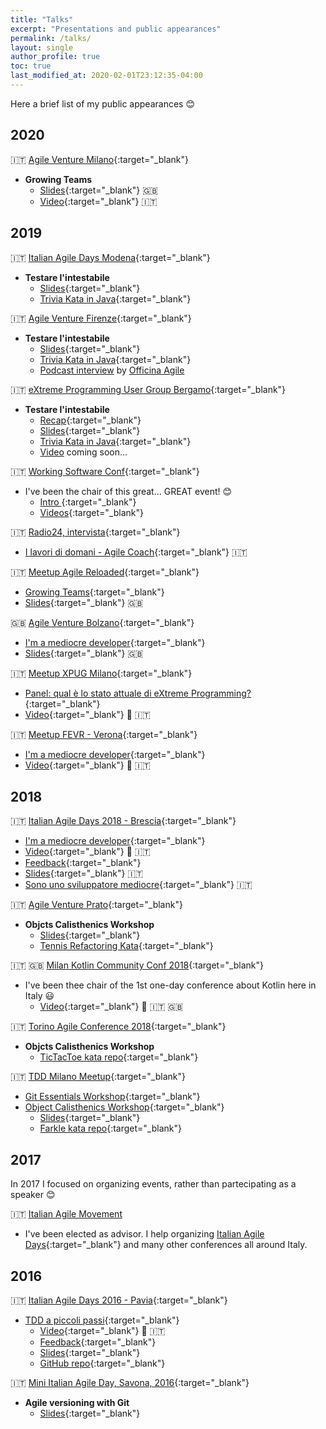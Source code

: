```yaml
---
title: "Talks"
excerpt: "Presentations and public appearances"
permalink: /talks/
layout: single
author_profile: true
toc: true
last_modified_at: 2020-02-01T23:12:35-04:00
---
```

Here a brief list of my public appearances :blush:

## 2020
:it: [Agile Venture Milano](https://www.agilemovement.it/venture/2020/milano/){:target="_blank"}  
* **Growing Teams**
  * [Slides](https://www.slideshare.net/FerdinandoSantacroce/growing-teams-152158846){:target="_blank"} :uk:
  * [Video](https://vimeo.com/394385611){:target="_blank"} :it:

## 2019
:it: [Italian Agile Days Modena](https://www.agileday.it/){:target="_blank"}  
* **Testare l'intestabile**
  * [Slides](https://www.slideshare.net/FerdinandoSantacroce/testare-lintestabile-italian-agile-days-2019-iad19){:target="_blank"}
  * [Trivia Kata in Java](https://github.com/jesuswasrasta/trivia-java){:target="_blank"}

:it: [Agile Venture Firenze](https://www.agilemovement.it/venture/2019/firenze/){:target="_blank"}  
* **Testare l'intestabile**
  * [Slides](https://www.slideshare.net/FerdinandoSantacroce/testare-lintestabile-workshop-agile-venture-firenze){:target="_blank"}
  * [Trivia Kata in Java](https://github.com/jesuswasrasta/trivia-java){:target="_blank"}
  * [Podcast interview](https://www.spreaker.com/user/10553302/intervista-ferdinandosantacroce-avfi) by [Officina Agile](https://www.officinaagile.it/)

:it: [eXtreme Programming User Group Bergamo](https://xpugbg.it/){:target="_blank"}  
* **Testare l'intestabile**
  * [Recap](https://xpugbg.it/blog/meetup-workshop-testare-l-intestabile-ferdinando-santacroce-resoconto/){:target="_blank"}
  * [Slides](https://www.slideshare.net/FerdinandoSantacroce/testare-lintestabile-workshop-xpugbg){:target="_blank"}
  * [Trivia Kata in Java](https://github.com/jesuswasrasta/trivia-java){:target="_blank"}
  * [Video](http://www.youtube.com/channel/UCkcDXjR2__NioW1m4voqH6w) coming soon...

:it: [Working Software Conf](https://www.agilemovement.it/workingsoftware/){:target="_blank"}  
* I've been the chair of this great... GREAT event! :blush: 
  * [Intro ](https://vimeo.com/351825816){:target="_blank"}
  * [Videos](https://vimeo.com/showcase/6189515){:target="_blank"}
  

:it: [Radio24, intervista](http://www.radio24.ilsole24ore.com/programma/i-lavori-di-domani/){:target="_blank"}  
 * [I lavori di domani - Agile Coach](http://www.radio24.ilsole24ore.com/programma/i-lavori-di-domani/agile-coach-175941-AC0jYqU){:target="_blank"} :it:

:it: [Meetup Agile Reloaded](https://www.meetup.com/it-IT/Agile-Reloaded-Meetup/){:target="_blank"}  
 * [Growing Teams](https://www.meetup.com/it-IT/Agile-Reloaded-Meetup/events/262065465/){:target="_blank"}
  * [Slides](https://www.slideshare.net/FerdinandoSantacroce/growing-teams-152158846){:target="_blank"} :uk:

:uk: [Agile Venture Bolzano](https://www.agilemovement.it/venture/2019/bolzano/){:target="_blank"}  
 * [I'm a mediocre developer](https://sessionize.com/s/ferdinando-santacroce/im_a_mediocre_developer/23243){:target="_blank"}
  * [Slides](https://www.slideshare.net/FerdinandoSantacroce/im-a-mediocre-developer-167929970){:target="_blank"} :uk:
 
:it: [Meetup XPUG Milano](https://www.meetup.com/it-IT/Milano-eXtreme-Programming-User-Group){:target="_blank"}  
 * [Panel: qual è lo stato attuale di eXtreme Programming?](https://www.meetup.com/it-IT/Milano-eXtreme-Programming-User-Group/events/260548356/){:target="_blank"}
  * [Video](https://www.youtube.com/watch?v=4CBU7G7s-wE){:target="_blank"} :movie_camera: :it:

:it: [Meetup FEVR - Verona](http://www.fevr.it){:target="_blank"}  
 * [I'm a mediocre developer](http://www.fevr.it/eventi/2019/03/im-a-mediocre-developer/){:target="_blank"}
  * [Video](https://www.facebook.com/marco.albarelli1/videos/10216948832264643/){:target="_blank"} :movie_camera: :it:

## 2018
:it: [Italian Agile Days 2018 - Brescia](https://www.agileday.it){:target="_blank"}  
 * [I'm a mediocre developer](https://www.agileday.it/front/sessions/im-a-mediocre-developer/){:target="_blank"}
  * [Video](https://vimeo.com/306402799){:target="_blank"} :movie_camera: :it:
  * [Feedback](https://www.linkedin.com/feed/update/urn:li:activity:6479380811970801664){:target="_blank"}
  * [Slides](https://www.slideshare.net/FerdinandoSantacroce/im-a-mediocre-developer){:target="_blank"} :it:
  * [Sono uno sviluppatore mediocre](http://www.mokabyte.it/2018/11/sviluppatoremediocre/){:target="_blank"} :it:

:it: [Agile Venture Prato](https://www.agileday.it/mini/2018/prato/){:target="_blank"}  
* **Objcts Calisthenics Workshop**
  * [Slides](https://www.slideshare.net/FerdinandoSantacroce/object-calisthenics-agile-venture-prato-2018){:target="_blank"}
  * [Tennis Refactoring Kata](https://github.com/jesuswasrasta/Tennis-Refactoring-Kata){:target="_blank"}

:it: :uk: [Milan Kotlin Community Conf 2018](https://milan.kotlincommunityconf.com){:target="_blank"}  
* I've been thee chair of the 1st one-day conference about Kotlin here in Italy :smiley:
  * [Video](https://vimeo.com/showcase/5286228){:target="_blank"} :movie_camera: :it: :uk:

:it: [Torino Agile Conference 2018](https://www.agileday.it/mini/2018/torino/#ferdinandosantacroce){:target="_blank"}  
* **Objcts Calisthenics Workshop**
  * [TicTacToe kata repo](https://github.com/jesuswasrasta/TicTacToe){:target="_blank"}

:it: [TDD Milano Meetup](https://www.meetup.com/it-IT/TDD-Milano){:target="_blank"}  
* [Git Essentials Workshop](https://www.meetup.com/it-IT/TDD-Milano/events/245383610/){:target="_blank"}
* [Object Calisthenics Workshop](https://www.meetup.com/it-IT/TDD-Milano/events/247937838/){:target="_blank"}
  * [Slides](https://www.slideshare.net/FerdinandoSantacroce/object-calisthenics-tdd-milano){:target="_blank"}
  * [Farkle kata repo](https://github.com/jesuswasrasta/KataFarkle){:target="_blank"}

## 2017
In 2017 I focused on organizing events, rather than partecipating as a speaker :blush:  

:it: [Italian Agile Movement](http://www.agilemovement.it/)
* I've been elected as advisor. I help organizing [Italian Agile Days](http://www.agileday.it/){:target="_blank"} and many other conferences all around Italy.

## 2016
:it: [Italian Agile Days 2016 - Pavia](http://www.agileday.it/2016/){:target="_blank"}
* [TDD a piccoli passi](http://www.agileday.it/front/sessions/4888/){:target="_blank"}
  * [Video](https://vimeo.com/198011164){:target="_blank"} :movie_camera: :it:
  * [Feedback](https://joind.in/event/iad16---italian-agile-days-2016/tdd-a-piccoli-passi){:target="_blank"}
  * [Slides](https://www.slideshare.net/FerdinandoSantacroce/tdd-a-piccoli-passi){:target="_blank"}
  * [GitHub repo](https://github.com/jesuswasrasta/SmallStepsTDD){:target="_blank"}

:it: [Mini Italian Agile Day, Savona, 2016](http://www.agileday.it/mini/2016/savona/){:target="_blank"}
* **Agile versioning with Git** 
  * [Slides](https://www.slideshare.net/FerdinandoSantacroce/agile-versioning-with-git-60998779){:target="_blank"}

